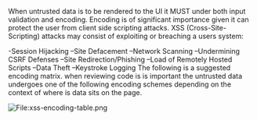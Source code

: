 When untrusted data is to be rendered to the UI it MUST under both input
validation and encoding. Encoding is of significant importance given it
can protect the user from client side scripting attacks. XSS
(Cross-Site-Scripting) attacks may consist of exploiting or breaching a
users system:

\-Session Hijacking
–Site Defacement
–Network Scanning
–Undermining CSRF Defenses
–Site Redirection/Phishing
–Load of Remotely Hosted Scripts
–Data Theft
–Keystroke Logging
The following is a suggested encoding matrix. when reviewing code is is
important the untrusted data undergoes one of the following encoding
schemes depending on the context of where is data sits on the page.

![<File:xss-encoding-table.png>](xss-encoding-table.png
"File:xss-encoding-table.png")